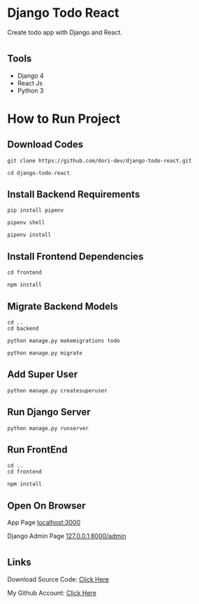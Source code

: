# Django Todo React

Create todo app with Django and React.

#

## Tools

- Django 4
- React Js
- Python 3

#

# How to Run Project

## Download Codes

```
git clone https://github.com/dori-dev/django-todo-react.git
```

```
cd django-todo-react
```

## Install Backend Requirements

```
pip install pipenv
```

```
pipenv shell
```
```
pipenv install
```

## Install Frontend Dependencies
```
cd frontend
```
```
npm install
```


## Migrate Backend Models
```
cd ..
cd backend
```
```
python manage.py makemigrations todo
```

```
python manage.py migrate
```

## Add Super User

```
python manage.py createsuperuser
```

## Run Django Server

```
python manage.py runserver
```

## Run FrontEnd
```
cd ..
cd frontend
```
```
npm install
```


## Open On Browser

App Page
[localhost:3000](http://localhost:3000/)

Django Admin Page
[127.0.0.1:8000/admin](http://127.0.0.1:8000/admin)

#

## Links

Download Source Code: [Click Here](https://github.com/dori-dev/django-todo-react/archive/refs/heads/master.zip)

My Github Account: [Click Here](https://github.com/dori-dev/)
